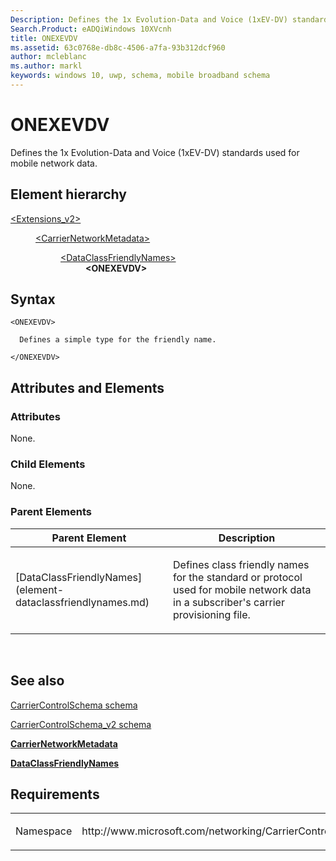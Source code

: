 ```yaml
---
Description: Defines the 1x Evolution-Data and Voice (1xEV-DV) standards used for mobile network data.
Search.Product: eADQiWindows 10XVcnh
title: ONEXEVDV
ms.assetid: 63c0768e-db8c-4506-a7fa-93b312dcf960
author: mcleblanc
ms.author: markl
keywords: windows 10, uwp, schema, mobile broadband schema
---
```


# ONEXEVDV


Defines the 1x Evolution-Data and Voice (1xEV-DV) standards used for mobile network data.

## Element hierarchy

<dl>
<dt><a href="element-extensions-v2.md">&lt;Extensions_v2&gt;</a></dt>
<dd>
<dl>
<dt><a href="element-carriernetworkmetadata.md">&lt;CarrierNetworkMetadata&gt;</a></dt>
<dd>
<dl>
<dt><a href="element-dataclassfriendlynames.md">&lt;DataClassFriendlyNames&gt;</a></dt>
<dd><b>&lt;ONEXEVDV&gt;</b></dd>
</dl>
</dd>
</dl>
</dd>
</dl>

## Syntax

``` syntax
<ONEXEVDV>

  Defines a simple type for the friendly name.

</ONEXEVDV>
```

## Attributes and Elements


### Attributes

None.

### Child Elements

None.

### Parent Elements

<table>
<colgroup>
<col width="50%" />
<col width="50%" />
</colgroup>
<thead>
<tr class="header">
<th>Parent Element</th>
<th>Description</th>
</tr>
</thead>
<tbody>
<tr class="odd">
<td>[DataClassFriendlyNames](element-dataclassfriendlynames.md)</td>
<td><p>Defines class friendly names for the standard or protocol used for mobile network data in a subscriber's carrier provisioning file.</p></td>
</tr>
</tbody>
</table>

 

## See also


[CarrierControlSchema schema](https://msdn.microsoft.com/library/windows/apps/hh868312)

[CarrierControlSchema\_v2 schema](schema-root.md)

[**CarrierNetworkMetadata**](element-carriernetworkmetadata.md)

[**DataClassFriendlyNames**](element-dataclassfriendlynames.md)

## Requirements

<table>
<colgroup>
<col width="50%" />
<col width="50%" />
</colgroup>
<tbody>
<tr class="odd">
<td><p>Namespace</p></td>
<td><p>http://www.microsoft.com/networking/CarrierControl/v2</p></td>
</tr>
</tbody>
</table>

 

 



